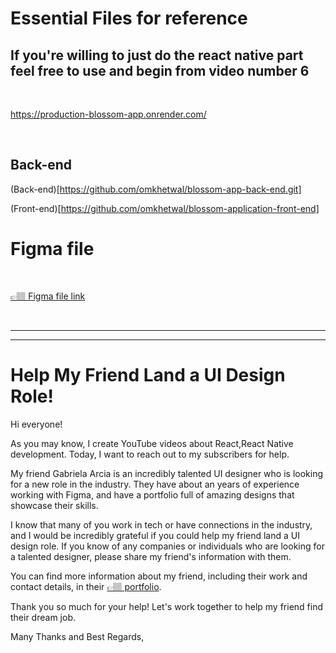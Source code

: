 # Essential Files for reference


## If you're willing to just do the react native part feel free to use and begin from video number 6

<br>


https://production-blossom-app.onrender.com/

<br>

## Back-end

(Back-end)[https://github.com/omkhetwal/blossom-app-back-end.git]

(Front-end)[https://github.com/omkhetwal/blossom-application-front-end]

# Figma file
<br>


[👉🏽 Figma file link](https://www.figma.com/file/890cxi0KsiVwVGYfIIfuYp/React-Native---Blossom-App?node-id=0%3A1&t=1yrUH5aqqE5lINEM-1)

<br>

---





---

# Help My Friend Land a UI Design Role!
Hi everyone!

As you may know, I create YouTube videos about React,React Native development. Today, I want to reach out to my subscribers for help.

My friend Gabriela Arcia is an incredibly talented UI designer who is looking for a new role in the industry. They have about an years of experience working with Figma, and have a portfolio full of amazing designs that showcase their skills.

I know that many of you work in tech or have connections in the industry, and I would be incredibly grateful if you could help my friend land a UI design role. If you know of any companies or individuals who are looking for a talented designer, please share my friend's information with them.

You can find more information about my friend, including their work and contact details, in their [👉🏽 portfolio](https://andreinaarcia.com/).

Thank you so much for your help! Let's work together to help my friend find their dream job.

Many Thanks and Best Regards,


